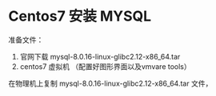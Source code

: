 # Centos7 安装 MYSQL
准备文件：
1. 官网下载   mysql-8.0.16-linux-glibc2.12-x86_64.tar
2. centos7 虚拟机 （配置好图形界面以及vmvare tools）

在物理机上复制 mysql-8.0.16-linux-glibc2.12-x86_64.tar 文件，
